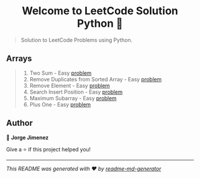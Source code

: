 <h1 align="center">Welcome to LeetCode Solution Python 👋</h1>
<p>
</p>

> Solution to LeetCode Problems using Python.

<h2> Arrays </h2>

>1. Two Sum - Easy [problem](https://github.com/Caleno83/LeetCode-Solution-Python/blob/main/LeetCode/Arrays/Two_Sum.py)
>26. Remove Duplicates from Sorted Array - Easy [problem](https://github.com/Caleno83/LeetCode-Solution-Python/blob/main/LeetCode/Arrays/26.%20Remove_Duplicates_From_Sorted_Array.py)
>27. Remove Element - Easy [problem](https://github.com/Caleno83/LeetCode-Solution-Python/blob/main/LeetCode/Arrays/Remove_Elements.py)
>35. Search Insert Position - Easy [problem](https://github.com/Caleno83/LeetCode-Solution-Python/blob/main/LeetCode/Arrays/Search_Insert_Position.py)
>53. Maximum Subarray - Easy [problem](https://github.com/Caleno83/LeetCode-Solution-Python/blob/main/LeetCode/Arrays/Maximum%20Subarray.py)
>66. Plus One - Easy [problem](https://github.com/Caleno83/LeetCode-Solution-Python/blob/main/LeetCode/Arrays/Plus_One.py)





## Author

👤 **Jorge Jimenez**



Give a ⭐️ if this project helped you!

***
_This README was generated with ❤️ by [readme-md-generator](https://github.com/kefranabg/readme-md-generator)_